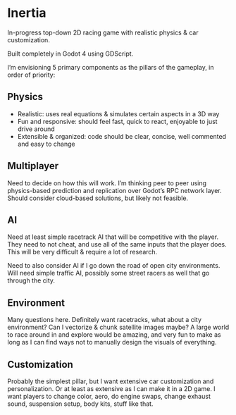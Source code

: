 # Inertia
In-progress top-down 2D racing game with realistic physics & car customization. 

Built completely in Godot 4 using GDScript.

I’m envisioning 5 primary components as the pillars of the gameplay, in order of priority:

## Physics
- Realistic: uses real equations & simulates certain aspects in a 3D way
- Fun and responsive: should feel fast, quick to react, enjoyable to just drive around
- Extensible & organized: code should be clear, concise, well commented and easy to change

## Multiplayer
Need to decide on how this will work. I’m thinking peer to peer using physics-based prediction and replication over Godot’s RPC network layer. Should consider cloud-based solutions, but likely not feasible.

## AI
Need at least simple racetrack AI that will be competitive with the player. They need to not cheat, and use all of the same inputs that the player does. This will be very difficult & require a lot of research.

Need to also consider AI if I go down the road of open city environments. Will need simple traffic AI, possibly some street racers as well that go through the city.

## Environment
Many questions here. Definitely want racetracks, what about a city environment? Can I vectorize & chunk satellite images maybe? A large world to race around in and explore would be amazing, and very fun to make as long as I can find ways not to manually design the visuals of everything.

## Customization
Probably the simplest pillar, but I want extensive car customization and personalization. Or at least as extensive as I can make it in a 2D game. I want players to change color, aero, do engine swaps, change exhaust sound, suspension setup, body kits, stuff like that.
